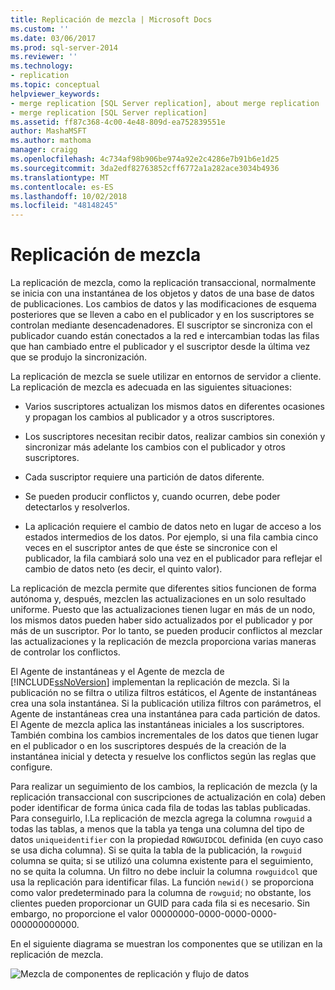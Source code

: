 ```yaml
---
title: Replicación de mezcla | Microsoft Docs
ms.custom: ''
ms.date: 03/06/2017
ms.prod: sql-server-2014
ms.reviewer: ''
ms.technology:
- replication
ms.topic: conceptual
helpviewer_keywords:
- merge replication [SQL Server replication], about merge replication
- merge replication [SQL Server replication]
ms.assetid: ff87c368-4c00-4e48-809d-ea752839551e
author: MashaMSFT
ms.author: mathoma
manager: craigg
ms.openlocfilehash: 4c734af98b906be974a92e2c4286e7b91b6e1d25
ms.sourcegitcommit: 3da2edf82763852cff6772a1a282ace3034b4936
ms.translationtype: MT
ms.contentlocale: es-ES
ms.lasthandoff: 10/02/2018
ms.locfileid: "48148245"
---
```

# <a name="merge-replication"></a>Replicación de mezcla
  La replicación de mezcla, como la replicación transaccional, normalmente se inicia con una instantánea de los objetos y datos de una base de datos de publicaciones. Los cambios de datos y las modificaciones de esquema posteriores que se lleven a cabo en el publicador y en los suscriptores se controlan mediante desencadenadores. El suscriptor se sincroniza con el publicador cuando están conectados a la red e intercambian todas las filas que han cambiado entre el publicador y el suscriptor desde la última vez que se produjo la sincronización.  
  
 La replicación de mezcla se suele utilizar en entornos de servidor a cliente. La replicación de mezcla es adecuada en las siguientes situaciones:  
  
-   Varios suscriptores actualizan los mismos datos en diferentes ocasiones y propagan los cambios al publicador y a otros suscriptores.  
  
-   Los suscriptores necesitan recibir datos, realizar cambios sin conexión y sincronizar más adelante los cambios con el publicador y otros suscriptores.  
  
-   Cada suscriptor requiere una partición de datos diferente.  
  
-   Se pueden producir conflictos y, cuando ocurren, debe poder detectarlos y resolverlos.  
  
-   La aplicación requiere el cambio de datos neto en lugar de acceso a los estados intermedios de los datos. Por ejemplo, si una fila cambia cinco veces en el suscriptor antes de que éste se sincronice con el publicador, la fila cambiará solo una vez en el publicador para reflejar el cambio de datos neto (es decir, el quinto valor).  
  
 La replicación de mezcla permite que diferentes sitios funcionen de forma autónoma y, después, mezclen las actualizaciones en un solo resultado uniforme. Puesto que las actualizaciones tienen lugar en más de un nodo, los mismos datos pueden haber sido actualizados por el publicador y por más de un suscriptor. Por lo tanto, se pueden producir conflictos al mezclar las actualizaciones y la replicación de mezcla proporciona varias maneras de controlar los conflictos.  
  
 El Agente de instantáneas y el Agente de mezcla de [!INCLUDE[ssNoVersion](../../../includes/ssnoversion-md.md)] implementan la replicación de mezcla. Si la publicación no se filtra o utiliza filtros estáticos, el Agente de instantáneas crea una sola instantánea. Si la publicación utiliza filtros con parámetros, el Agente de instantáneas crea una instantánea para cada partición de datos. El Agente de mezcla aplica las instantáneas iniciales a los suscriptores. También combina los cambios incrementales de los datos que tienen lugar en el publicador o en los suscriptores después de la creación de la instantánea inicial y detecta y resuelve los conflictos según las reglas que configure.  
  
 Para realizar un seguimiento de los cambios, la replicación de mezcla (y la replicación transaccional con suscripciones de actualización en cola) deben poder identificar de forma única cada fila de todas las tablas publicadas. Para conseguirlo, l.La replicación de mezcla agrega la columna `rowguid` a todas las tablas, a menos que la tabla ya tenga una columna del tipo de datos `uniqueidentifier` con la propiedad `ROWGUIDCOL` definida (en cuyo caso se usa dicha columna). Si se quita la tabla de la publicación, la `rowguid` columna se quita; si se utilizó una columna existente para el seguimiento, no se quita la columna. Un filtro no debe incluir la columna `rowguidcol` que usa la replicación para identificar filas. La función `newid()` se proporciona como valor predeterminado para la columna de `rowguid`; no obstante, los clientes pueden proporcionar un GUID para cada fila si es necesario. Sin embargo, no proporcione el valor 00000000-0000-0000-0000-000000000000.  
  
 En el siguiente diagrama se muestran los componentes que se utilizan en la replicación de mezcla.  
  
 ![Mezcla de componentes de replicación y flujo de datos](../media/merge.gif "Mezcla de componentes de replicación y flujo de datos")  
  
  
